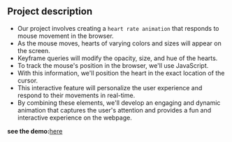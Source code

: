 ## Project description
- Our project involves creating a `heart rate animation` that responds to mouse movement in the browser. 
- As the mouse moves, hearts of varying colors and sizes will appear on the screen. 
- Keyframe queries will modify the opacity, size, and hue of the hearts. 
- To track the mouse's position in the browser, we'll use JavaScript. 
- With this information, we'll position the heart in the exact location of the cursor. 
- This interactive feature will personalize the user experience and respond to their movements in real-time. 
- By combining these elements, we'll develop an engaging and dynamic animation that captures the user's attention and provides a fun and interactive experience on the webpage.

**see the demo:**<a href="https://demo.100jsprojects.com/heart-trail-animation">here</a>